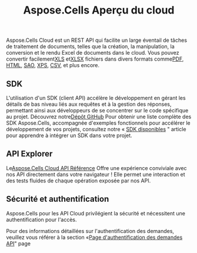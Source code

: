 ﻿---
title: Aspose.Cells Aperçu du cloud
second_title: Documen
ArticleTitle: "Aspose.Cells Cloud Overview: a REST-first, language-neutral API service that turns Excel operations into simple HTTPS calls—no local Office install, no platform"
linktitle: Aperçu
type: docs
url: /fr/overview/
description: Aspose.Cells Cloud prend en charge Excel pour créer, convertir, fusionner, diviser, protéger, effectuer des opérations sur des objets internes, etc.
weight: 10
kwords: Excel, Office Cloud, REST API, Tableur, PDF, CSV, Json, Markdown, Présentation
---
 Aspose.Cells Cloud est un REST API qui facilite un large éventail de tâches de traitement de documents, telles que la création, la manipulation, la conversion et le rendu Excel de documents dans le cloud. Vous pouvez convertir facilement[XLS](https://docs.fileformat.com/spreadsheet/xls/) et[XLSX](https://docs.fileformat.com/spreadsheet/xlsx/) fichiers dans divers formats comme[PDF](https://docs.fileformat.com/view/pdf/), [HTML](https://docs.fileformat.com/web/html/), [SAO](https://docs.fileformat.com/spreadsheet/ods/), [XPS](https://docs.fileformat.com/page-description-language/xps/), [CSV](https://docs.fileformat.com/spreadsheet/csv/), et plus encore.

## **SDK**

 L'utilisation d'un SDK (client API) accélère le développement en gérant les détails de bas niveau liés aux requêtes et à la gestion des réponses, permettant ainsi aux développeurs de se concentrer sur le code spécifique au projet. Découvrez notre[Dépôt GitHub](https://github.com/aspose-cells-cloud) Pour obtenir une liste complète des SDK Aspose.Cells, accompagnée d'exemples fonctionnels pour accélérer le développement de vos projets, consultez notre « [SDK disponibles](/cells/fr/available-sdks/) " article pour apprendre à intégrer un SDK dans votre projet.

## **API Explorer**

 Le[Aspose.Cells Cloud API Référence](https://apireference.aspose.cloud/cells/) Offre une expérience conviviale avec nos API directement dans votre navigateur ! Elle permet une interaction et des tests fluides de chaque opération exposée par nos API.

## **Sécurité et authentification**

Aspose.Cells pour les API Cloud privilégient la sécurité et nécessitent une authentification pour l'accès.

Pour des informations détaillées sur l'authentification des demandes, veuillez vous référer à la section «[Page d'authentification des demandes API](/total/getting-started/rest-api-overview/authenticating-api-requests/)" page
